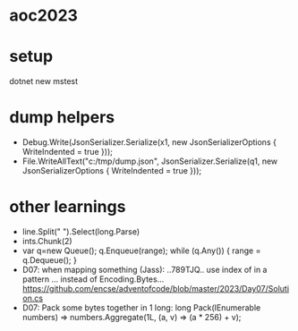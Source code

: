 # aoc2023

# setup

dotnet new mstest

# dump helpers

- Debug.Write(JsonSerializer.Serialize(x1, new JsonSerializerOptions { WriteIndented = true }));
- File.WriteAllText("c:/tmp/dump.json", JsonSerializer.Serialize(q1, new JsonSerializerOptions { WriteIndented = true }));

# other learnings

- line.Split(" ").Select(long.Parse)
- ints.Chunk(2)
- var q=new Queue<Range>(); q.Enqueue(range); while (q.Any()) { range = q.Dequeue(); }
- D07: when mapping something (Jass): ..789TJQ.. use index of in a pattern ... instead of Encoding.Bytes... https://github.com/encse/adventofcode/blob/master/2023/Day07/Solution.cs
- D07: Pack some bytes together in 1 long: long Pack(IEnumerable<int> numbers) => numbers.Aggregate(1L, (a, v) => (a \* 256) + v);
